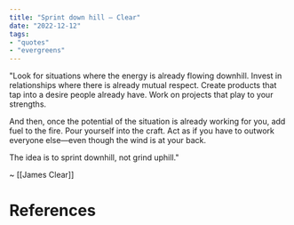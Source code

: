 ```yaml
---
title: "Sprint down hill — Clear"
date: "2022-12-12"
tags:
- "quotes"
- "evergreens"
---
```


"Look for situations where the energy is already flowing downhill. Invest in relationships where there is already mutual respect. Create products that tap into a desire people already have. Work on projects that play to your strengths.

And then, once the potential of the situation is already working for you, add fuel to the fire. Pour yourself into the craft. Act as if you have to outwork everyone else—even though the wind is at your back.

The idea is to sprint downhill, not grind uphill."

~ [[James Clear]]

# References